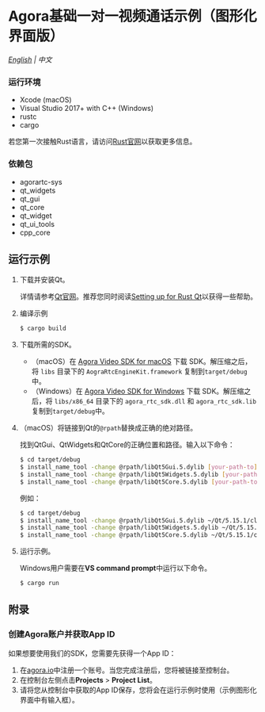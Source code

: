 # Agora基础一对一视频通话示例（图形化界面版）

*[English](README.md) | 中文*



### 运行环境

- Xcode (macOS)
- Visual Studio 2017+ with C++ (Windows)
- rustc
- cargo

若您第一次接触Rust语言，请访问[Rust官网](https://www.rust-lang.org/zh-CN/)以获取更多信息。

### 依赖包

- agorartc-sys
- qt_widgets
- qt_gui
- qt_core
- qt_widget
- qt_ui_tools
- cpp_core

## 运行示例

1. 下载并安装Qt。

   详情请参考[Qt官网](https://www.qt.io/cn)。推荐您同时阅读[Setting up for Rust Qt](https://rust-qt.github.io/qt/setting_up/)以获得一些帮助。

2. 编译示例

   ```bash
   $ cargo build
   ```

3. 下载所需的SDK。

   - （macOS）在 [Agora Video SDK for macOS](https://download.agora.io/sdk/release/Agora_Native_SDK_for_Mac_v3_1_2_FULL.zip) 下载 SDK。解压缩之后，将 `libs` 目录下的 `AograRtcEngineKit.framework` 复制到`target/debug`中。
   - （Windows）在 [Agora Video SDK for Windows](https://download.agora.io/sdk/release/Agora_Native_SDK_for_Windows_v3_1_2_FULL.zip) 下载 SDK。解压缩之后，将 `libs/x86_64` 目录下的 `agora_rtc_sdk.dll` 和 `agora_rtc_sdk.lib` 复制到`target/debug`中。

4. （macOS）将链接到Qt的`@rpath`替换成正确的绝对路径。

   找到QtGui、QtWidgets和QtCore的正确位置和路径。输入以下命令：

   ```bash
   $ cd target/debug
   $ install_name_tool -change @rpath/libQt5Gui.5.dylib [your-path-to]/lib/QtGui.framework/QtGui demo_gui_qt
   $ install_name_tool -change @rpath/libQt5Widgets.5.dylib [your-path-to]/lib/QtWidgets.framework/QtWidgets demo_gui_qt
   $ install_name_tool -change @rpath/libQt5Core.5.dylib [your-path-to]/lib/QtCore.framework/QtCore demo_gui_qt
   ```

   例如：

   ```bash
   $ cd target/debug
   $ install_name_tool -change @rpath/libQt5Gui.5.dylib ~/Qt/5.15.1/clang_64/lib/QtGui.framework/QtGui demo_gui_qt
   $ install_name_tool -change @rpath/libQt5Widgets.5.dylib ~/Qt/5.15.1/clang_64/lib/QtWidgets.framework/QtWidgets demo_gui_qt
   $ install_name_tool -change @rpath/libQt5Core.5.dylib ~/Qt/5.15.1/clang_64/lib/QtCore.framework/QtCore demo_gui_qt
   ```

5. 运行示例。

   Windows用户需要在**VS command prompt**中运行以下命令。

   ```bash
   $ cargo run
   ```

## 附录

### 创建Agora账户并获取App ID

如果想要使用我们的SDK，您需要先获得一个App ID：

1. 在[agora.io](https://dashboard.agora.io/signin/)中注册一个账号。当您完成注册后，您将被链接至控制台。
2. 在控制台左侧点击**Projects** > **Project List**。
3. 请将您从控制台中获取的App ID保存，您将会在运行示例时使用（示例图形化界面中有输入框）。